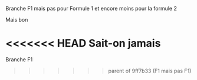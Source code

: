 Branche F1 mais pas pour Formule 1 et encore moins pour la formule 2

Mais bon

<<<<<<< HEAD
Sait-on jamais
=======

Branche F1

>>>>>>> parent of 9ff7b33 (F1 mais pas F1)
